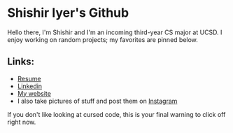 Shishir Iyer's Github
====================

Hello there, I'm Shishir and I'm an incoming third-year CS major at UCSD. I enjoy working on random projects; my favorites are pinned below.

Links:
---------
 - [Resume](shishir_iyer_resume_v18.pdf)
 - [Linkedin](https://www.linkedin.com/in/shishir-iyer-1973ba1a5/)
 - [My website](https://shishir03.github.io)
 - I also take pictures of stuff and post them on [Instagram](https://www.instagram.com/shishiriyer_photography/)

If you don't like looking at cursed code, this is your final warning to click off right now.
